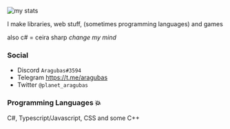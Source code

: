 ![my stats](https://github-readme-stats.vercel.app/api?username=aragubas&show_icons=true&theme=default)

I make libraries, web stuff, (sometimes programming languages) and games

also c# = ceira sharp *change my mind*

### Social
- Discord ``Aragubas#3594``
- Telegram https://t.me/aragubas
- Twitter ``@planet_aragubas``

### Programming Languages 💥
C#, Typescript/Javascript, CSS and some C++
